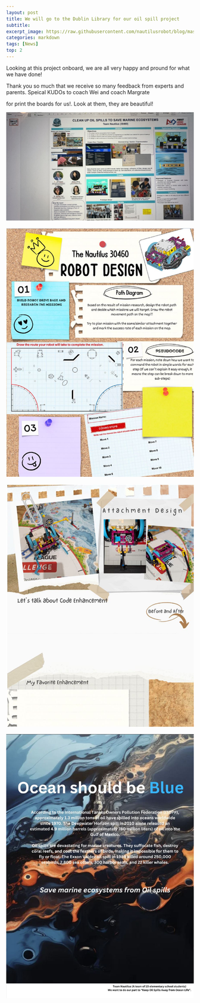 ```yaml
---
layout: post
title: We will go to the Dublin Library for our oil spill project
subtitle: 
excerpt_image: https://raw.githubusercontent.com/nautilusrobot/blog/master/assets/images/post_img/202412_14_post_1.JPG
categories: markdown
tags: [News]
top: 2
---
```


Looking at this project onboard, we are all very happy and pround for what we have done!

Thank you so much that we receive so many feedback from experts and parents. Speical KUDOs to coach Wei and coach Margrate

for print the boards for us!. Look at them, they are beautiful!

![does this work4](https://raw.githubusercontent.com/nautilusrobot/blog/master/assets/images/post_img/202412_14_post_1.JPG)&nbsp;&nbsp; ![does this work4](https://raw.githubusercontent.com/nautilusrobot/blog/master/assets/images/post_img/202412_14_post_2.JPG) &nbsp;&nbsp;![does this work4](https://raw.githubusercontent.com/nautilusrobot/blog/master/assets/images/post_img/202412_14_post_3.JPG) &nbsp;&nbsp;![does this work4](https://raw.githubusercontent.com/nautilusrobot/blog/master/assets/images/post_img/202412_14_post_4.JPG)

